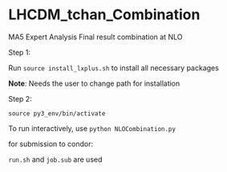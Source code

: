 # LHCDM_tchan_Combination
MA5 Expert Analysis Final result combination at NLO 

Step 1: 

Run `source install_lxplus.sh` to install all necessary packages

**Note**: Needs the user to change path for installation

Step 2: 

`source py3_env/bin/activate`


To run interactively, use `python NLOCombination.py`

for submission to condor:

`run.sh` and `job.sub` are used